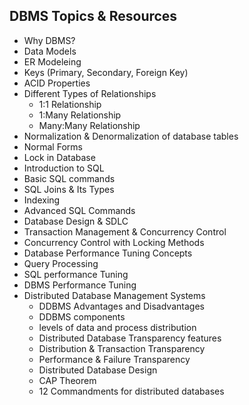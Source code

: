 ## DBMS Topics & Resources

- Why DBMS?
- Data Models
- ER Modeleing
- Keys (Primary, Secondary, Foreign Key)
- ACID Properties
- Different Types of Relationships
  - 1:1 Relationship
  - 1:Many Relationship
  - Many:Many Relationship
- Normalization & Denormalization of database tables
- Normal Forms
- Lock in Database
- Introduction to SQL
- Basic SQL commands
- SQL Joins & Its Types
- Indexing 
- Advanced SQL Commands
- Database Design & SDLC
- Transaction Management & Concurrency Control
- Concurrency Control with Locking Methods
- Database Performance Tuning Concepts
- Query Processing
- SQL performance Tuning
- DBMS Performance Tuning
- Distributed Database Management Systems
  - DDBMS Advantages and Disadvantages
  - DDBMS components
  - levels of data and process distribution
  - Distributed Database Transparency features
  - Distribution & Transaction Transparency
  - Performance & Failure Transparency
  - Distributed Database Design
  - CAP Theorem
  - 12 Commandments for distributed databases
